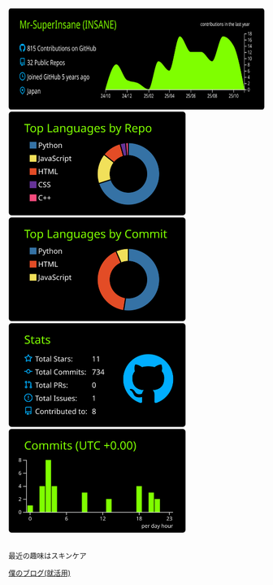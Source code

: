 <!--
[![](https://raw.githubusercontent.com/Mr-SuperInsane/Mr-SuperInsane/main/profile-summary-card-output/chartreuse_dark/0-profile-details.svg)](https://github.com/vn7n24fzkq/github-profile-summary-cards)
[![](https://raw.githubusercontent.com/Mr-SuperInsane/Mr-SuperInsane/main/profile-summary-card-output/chartreuse_dark/1-repos-per-language.svg)](https://github.com/vn7n24fzkq/github-profile-summary-cards) [![](https://raw.githubusercontent.com/Mr-SuperInsane/Mr-SuperInsane/main/profile-summary-card-output/chartreuse_dark/2-most-commit-language.svg)](https://github.com/vn7n24fzkq/github-profile-summary-cards)
[![](https://raw.githubusercontent.com/Mr-SuperInsane/Mr-SuperInsane/main/profile-summary-card-output/chartreuse_dark/3-stats.svg)](https://github.com/vn7n24fzkq/github-profile-summary-cards) [![](https://raw.githubusercontent.com/Mr-SuperInsane/Mr-SuperInsane/main/profile-summary-card-output/chartreuse_dark/4-productive-time.svg)](https://github.com/vn7n24fzkq/github-profile-summary-cards)
-->
<p align="left"> 
  <img alt="" height="200px" src="https://raw.githubusercontent.com/Mr-SuperInsane/Mr-SuperInsane/main/profile-summary-card-output/chartreuse_dark/0-profile-details.svg">
  <br>
  <img alt="" height="205px" src="https://raw.githubusercontent.com/Mr-SuperInsane/Mr-SuperInsane/main/profile-summary-card-output/chartreuse_dark/1-repos-per-language.svg">
  <img alt="" height="205px" src="https://raw.githubusercontent.com/Mr-SuperInsane/Mr-SuperInsane/main/profile-summary-card-output/chartreuse_dark/2-most-commit-language.svg">
  <br>
  <img alt="" height="205px" src="https://raw.githubusercontent.com/Mr-SuperInsane/Mr-SuperInsane/main/profile-summary-card-output/chartreuse_dark/3-stats.svg">
  <img alt="" height="205px" src="https://raw.githubusercontent.com/Mr-SuperInsane/Mr-SuperInsane/main/profile-summary-card-output/chartreuse_dark/4-productive-time.svg">
  <br>
  <img alt="" height="155" src="https://raw.githubusercontent.com/Mr-SuperInsane/Mr-SuperInsane/main/profile-summary-card-output/github-user-contribution.svg">
</p>
  
最近の趣味はスキンケア

[僕のブログ(就活用)](https://note.com/naokun_gadget)
